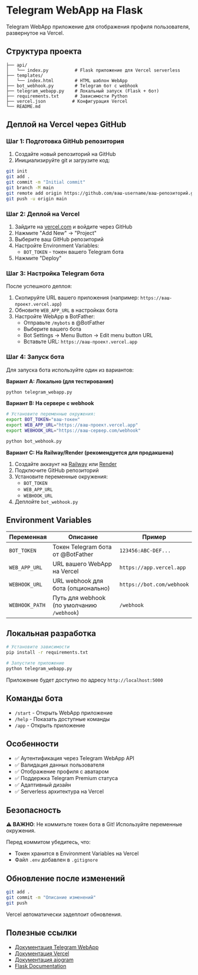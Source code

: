 # Telegram WebApp на Flask

Telegram WebApp приложение для отображения профиля пользователя, развернутое на Vercel.

## Структура проекта

```
├── api/
│   └── index.py          # Flask приложение для Vercel serverless
├── templates/
│   └── index.html        # HTML шаблон WebApp
├── bot_webhook.py        # Telegram бот с webhook
├── telegram_webapp.py    # Локальный запуск (Flask + бот)
├── requirements.txt      # Зависимости Python
├── vercel.json          # Конфигурация Vercel
└── README.md
```

## Деплой на Vercel через GitHub

### Шаг 1: Подготовка GitHub репозитория

1. Создайте новый репозиторий на GitHub
2. Инициализируйте git и загрузите код:

```bash
git init
git add .
git commit -m "Initial commit"
git branch -M main
git remote add origin https://github.com/ваш-username/ваш-репозиторий.git
git push -u origin main
```

### Шаг 2: Деплой на Vercel

1. Зайдите на [vercel.com](https://vercel.com) и войдите через GitHub
2. Нажмите "Add New" → "Project"
3. Выберите ваш GitHub репозиторий
4. Настройте Environment Variables:
   - `BOT_TOKEN` - токен вашего Telegram бота
5. Нажмите "Deploy"

### Шаг 3: Настройка Telegram бота

После успешного деплоя:

1. Скопируйте URL вашего приложения (например: `https://ваш-проект.vercel.app`)
2. Обновите `WEB_APP_URL` в настройках бота
3. Настройте WebApp в BotFather:
   - Отправьте `/mybots` в @BotFather
   - Выберите вашего бота
   - Bot Settings → Menu Button → Edit menu button URL
   - Вставьте URL: `https://ваш-проект.vercel.app`

### Шаг 4: Запуск бота

Для запуска бота используйте один из вариантов:

**Вариант A: Локально (для тестирования)**
```bash
python telegram_webapp.py
```

**Вариант B: На сервере с webhook**
```bash
# Установите переменные окружения:
export BOT_TOKEN="ваш-токен"
export WEB_APP_URL="https://ваш-проект.vercel.app"
export WEBHOOK_URL="https://ваш-сервер.com/webhook"

python bot_webhook.py
```

**Вариант C: На Railway/Render (рекомендуется для продакшена)**

1. Создайте аккаунт на [Railway](https://railway.app) или [Render](https://render.com)
2. Подключите GitHub репозиторий
3. Установите переменные окружения:
   - `BOT_TOKEN`
   - `WEB_APP_URL`
   - `WEBHOOK_URL`
4. Деплойте `bot_webhook.py`

## Environment Variables

| Переменная | Описание | Пример |
|-----------|----------|--------|
| `BOT_TOKEN` | Токен Telegram бота от @BotFather | `123456:ABC-DEF...` |
| `WEB_APP_URL` | URL вашего WebApp на Vercel | `https://app.vercel.app` |
| `WEBHOOK_URL` | URL webhook для бота (опционально) | `https://bot.com/webhook` |
| `WEBHOOK_PATH` | Путь для webhook (по умолчанию `/webhook`) | `/webhook` |

## Локальная разработка

```bash
# Установите зависимости
pip install -r requirements.txt

# Запустите приложение
python telegram_webapp.py
```

Приложение будет доступно по адресу `http://localhost:5000`

## Команды бота

- `/start` - Открыть WebApp приложение
- `/help` - Показать доступные команды
- `/app` - Открыть приложение

## Особенности

- ✅ Аутентификация через Telegram WebApp API
- ✅ Валидация данных пользователя
- ✅ Отображение профиля с аватаром
- ✅ Поддержка Telegram Premium статуса
- ✅ Адаптивный дизайн
- ✅ Serverless архитектура на Vercel

## Безопасность

⚠️ **ВАЖНО**: Не коммитьте токен бота в Git! Используйте переменные окружения.

Перед коммитом убедитесь, что:
- Токен хранится в Environment Variables на Vercel
- Файл `.env` добавлен в `.gitignore`

## Обновление после изменений

```bash
git add .
git commit -m "Описание изменений"
git push
```

Vercel автоматически задеплоит обновления.

## Полезные ссылки

- [Документация Telegram WebApp](https://core.telegram.org/bots/webapps)
- [Документация Vercel](https://vercel.com/docs)
- [Документация aiogram](https://docs.aiogram.dev/)
- [Flask Documentation](https://flask.palletsprojects.com/)